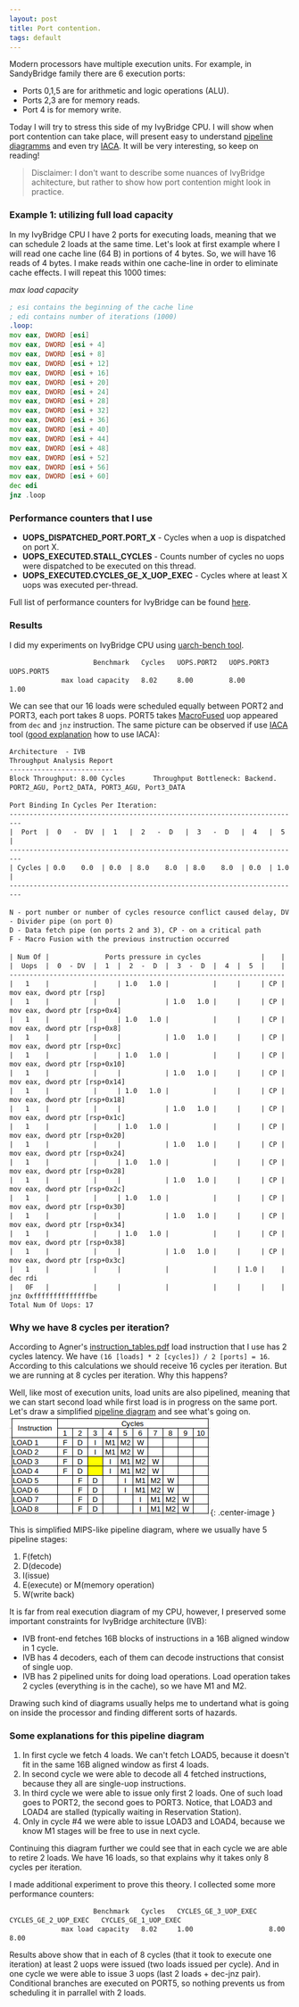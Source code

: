 ```yaml
---
layout: post
title: Port contention.
tags: default
---
```


Modern processors have multiple execution units. For example, in SandyBridge family there are 6 execution ports:
- Ports 0,1,5 are for arithmetic and logic operations (ALU).
- Ports 2,3 are for memory reads.
- Port 4 is for memory write.

Today I will try to stress this side of my IvyBridge CPU. I will show when port contention can take place, will present easy to understand [pipeline diagramms](https://en.wikipedia.org/wiki/Instruction_pipelining) and even try [IACA](https://software.intel.com/en-us/articles/intel-architecture-code-analyzer). It will be very interesting, so keep on reading!

> Disclaimer: I don't want to describe some nuances of IvyBridge achitecture, but rather to show how port contention might look in practice.

### Example 1: utilizing full load capacity 

In my IvyBridge CPU I have 2 ports for executing loads, meaning that we can schedule 2 loads at the same time. Let's look at first example where I will read one cache line (64 B) in portions of 4 bytes. So, we will have 16 reads of 4 bytes. I make reads within one cache-line in order to eliminate cache effects. I will repeat this 1000 times:

*max load capacity*

```asm
; esi contains the beginning of the cache line
; edi contains number of iterations (1000)
.loop:
mov eax, DWORD [esi] 
mov eax, DWORD [esi + 4]
mov eax, DWORD [esi + 8] 
mov eax, DWORD [esi + 12] 
mov eax, DWORD [esi + 16] 
mov eax, DWORD [esi + 20] 
mov eax, DWORD [esi + 24] 
mov eax, DWORD [esi + 28] 
mov eax, DWORD [esi + 32] 
mov eax, DWORD [esi + 36] 
mov eax, DWORD [esi + 40] 
mov eax, DWORD [esi + 44] 
mov eax, DWORD [esi + 48] 
mov eax, DWORD [esi + 52] 
mov eax, DWORD [esi + 56]
mov eax, DWORD [esi + 60]    
dec edi
jnz .loop
```

### Performance counters that I use

- **UOPS_DISPATCHED_PORT.PORT_X** - Cycles when a uop is dispatched on port X.
- **UOPS_EXECUTED.STALL_CYCLES** - Counts number of cycles no uops were dispatched to be executed on this thread.
- **UOPS_EXECUTED.CYCLES_GE_X_UOP_EXEC** - Cycles where at least X uops was executed per-thread.

Full list of performance counters for IvyBridge can be found [here](https://download.01.org/perfmon/index/ivybridge.html).

### Results

I did my experiments on IvyBridge CPU using [uarch-bench tool](https://github.com/travisdowns/uarch-bench).
```
                     Benchmark   Cycles   UOPS.PORT2   UOPS.PORT3   UOPS.PORT5
             max load capacity   8.02     8.00         8.00         1.00  
```

We can see that our 16 loads were scheduled equally between PORT2 and PORT3, each port takes 8 uops. PORT5 takes [MacroFused]() uop appeared from `dec` and `jnz` instruction.
The same picture can be observed if use [IACA](https://software.intel.com/en-us/articles/intel-architecture-code-analyzer) tool ([good explanation](https://stackoverflow.com/questions/26021337/what-is-iaca-and-how-do-i-use-it) how to use IACA):
```
Architecture  - IVB
Throughput Analysis Report
--------------------------
Block Throughput: 8.00 Cycles       Throughput Bottleneck: Backend. PORT2_AGU, Port2_DATA, PORT3_AGU, Port3_DATA

Port Binding In Cycles Per Iteration:
-------------------------------------------------------------------------
|  Port  |  0   -  DV  |  1   |  2   -  D   |  3   -  D   |  4   |  5   |
-------------------------------------------------------------------------
| Cycles | 0.0    0.0  | 0.0  | 8.0    8.0  | 8.0    8.0  | 0.0  | 1.0  |
-------------------------------------------------------------------------

N - port number or number of cycles resource conflict caused delay, DV - Divider pipe (on port 0)
D - Data fetch pipe (on ports 2 and 3), CP - on a critical path
F - Macro Fusion with the previous instruction occurred

| Num Of |              Ports pressure in cycles               |    |
|  Uops  |  0  - DV  |  1  |  2  -  D  |  3  -  D  |  4  |  5  |    |
---------------------------------------------------------------------
|   1    |           |     | 1.0   1.0 |           |     |     | CP | mov eax, dword ptr [rsp]
|   1    |           |     |           | 1.0   1.0 |     |     | CP | mov eax, dword ptr [rsp+0x4]
|   1    |           |     | 1.0   1.0 |           |     |     | CP | mov eax, dword ptr [rsp+0x8]
|   1    |           |     |           | 1.0   1.0 |     |     | CP | mov eax, dword ptr [rsp+0xc]
|   1    |           |     | 1.0   1.0 |           |     |     | CP | mov eax, dword ptr [rsp+0x10]
|   1    |           |     |           | 1.0   1.0 |     |     | CP | mov eax, dword ptr [rsp+0x14]
|   1    |           |     | 1.0   1.0 |           |     |     | CP | mov eax, dword ptr [rsp+0x18]
|   1    |           |     |           | 1.0   1.0 |     |     | CP | mov eax, dword ptr [rsp+0x1c]
|   1    |           |     | 1.0   1.0 |           |     |     | CP | mov eax, dword ptr [rsp+0x20]
|   1    |           |     |           | 1.0   1.0 |     |     | CP | mov eax, dword ptr [rsp+0x24]
|   1    |           |     | 1.0   1.0 |           |     |     | CP | mov eax, dword ptr [rsp+0x28]
|   1    |           |     |           | 1.0   1.0 |     |     | CP | mov eax, dword ptr [rsp+0x2c]
|   1    |           |     | 1.0   1.0 |           |     |     | CP | mov eax, dword ptr [rsp+0x30]
|   1    |           |     |           | 1.0   1.0 |     |     | CP | mov eax, dword ptr [rsp+0x34]
|   1    |           |     | 1.0   1.0 |           |     |     | CP | mov eax, dword ptr [rsp+0x38]
|   1    |           |     |           | 1.0   1.0 |     |     | CP | mov eax, dword ptr [rsp+0x3c]
|   1    |           |     |           |           |     | 1.0 |    | dec rdi
|   0F   |           |     |           |           |     |     |    | jnz 0xffffffffffffffbe
Total Num Of Uops: 17
```
### Why we have 8 cycles per iteration?
According to Agner's [instruction_tables.pdf](http://www.agner.org/optimize/optimizing_assembly.pdf) load instruction that I use has 2 cycles latency. We have `(16 [loads] * 2 [cycles]) / 2 [ports] = 16`. According to this calculations we should receive 16 cycles per iteration. But we are running at 8 cycles per iteration. Why this happens?

Well, like most of execution units, load units are also pipelined, meaning that we can start second load while first load is in progress on the same port. Let's draw a simplified [pipeline diagram](https://en.wikipedia.org/wiki/Instruction_pipelining) and see what's going on.
![](/img/posts/PortContention/Pipeline1.png){: .center-image }

This is simplified MIPS-like pipeline diagram, where we usually have 5 pipeline stages: 
1. F(fetch)
2. D(decode)
3. I(issue)
4. E(execute) or M(memory operation)
5. W(write back)

It is far from real execution diagram of my CPU, however, I preserved some important constraints for IvyBridge architecture (IVB):
- IVB front-end fetches 16B blocks of instructions in a 16B aligned window in 1 cycle.
- IVB has 4 decoders, each of them can decode instructions that consist of single uop.
- IVB has 2 pipelined units for doing load operations. Load operation takes 2 cycles (everything is in the cache), so we have M1 and M2.

Drawing such kind of diagrams usually helps me to undertand what is going on inside the processor and finding different sorts of hazards.

### Some explanations for this pipeline diagram

1. In first cycle we fetch 4 loads. We can't fetch LOAD5, because it doesn't fit in the same 16B aligned window as first 4 loads.
2. In second cycle we were able to decode all 4 fetched instructions, because they all are single-uop instructions.
3. In third cycle we were able to issue only first 2 loads. One of such load goes to PORT2, the second goes to PORT3. Notice, that LOAD3 and LOAD4 are stalled (typically waiting in Reservation Station).
4. Only in cycle #4 we were able to issue LOAD3 and LOAD4, because we know M1 stages will be free to use in next cycle.

Continuing this diagram further we could see that in each cycle we are able to retire 2 loads. We have 16 loads, so that explains why it takes only 8 cycles per iteration.

I made additional experiment to prove this theory. I collected some more performance counters:
```
                     Benchmark   Cycles   CYCLES_GE_3_UOP_EXEC   CYCLES_GE_2_UOP_EXEC   CYCLES_GE_1_UOP_EXEC
             max load capacity   8.02     1.00                   8.00                   8.00  
```

Results above show that in each of 8 cycles (that it took to execute one iteration) at least 2 uops were issued (two loads issued per cycle). And in one cycle we were able to issue 3 uops (last 2 loads + dec-jnz pair). Conditional branches are executed on PORT5, so nothing prevents us from scheduling it in parrallel with 2 loads.

